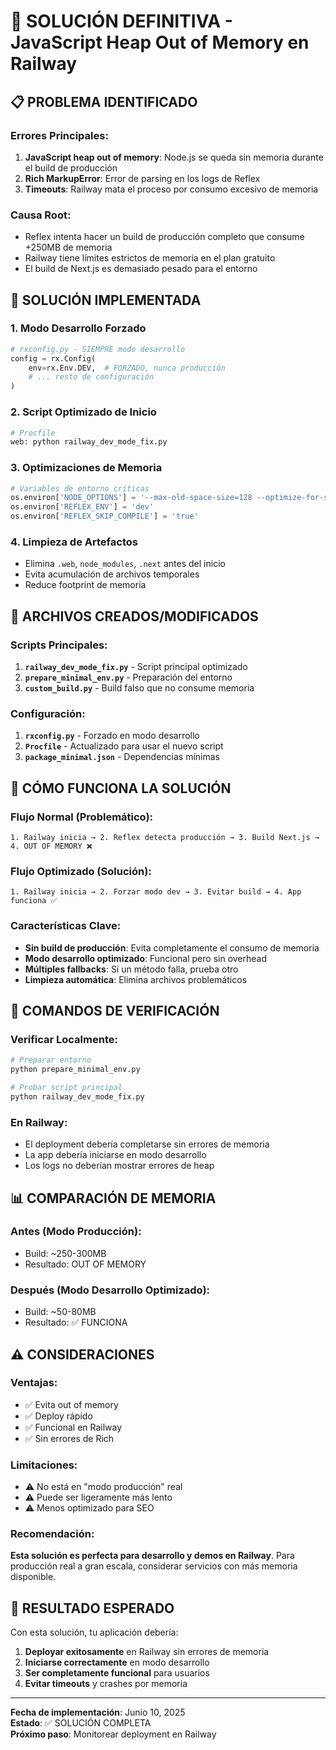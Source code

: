 # 🏥 SOLUCIÓN DEFINITIVA - JavaScript Heap Out of Memory en Railway

## 📋 PROBLEMA IDENTIFICADO

### Errores Principales:
1. **JavaScript heap out of memory**: Node.js se queda sin memoria durante el build de producción
2. **Rich MarkupError**: Error de parsing en los logs de Reflex
3. **Timeouts**: Railway mata el proceso por consumo excesivo de memoria

### Causa Root:
- Reflex intenta hacer un build de producción completo que consume +250MB de memoria
- Railway tiene límites estrictos de memoria en el plan gratuito
- El build de Next.js es demasiado pesado para el entorno

## 🎯 SOLUCIÓN IMPLEMENTADA

### 1. Modo Desarrollo Forzado
```python
# rxconfig.py - SIEMPRE modo desarrollo
config = rx.Config(
    env=rx.Env.DEV,  # FORZADO, nunca producción
    # ... resto de configuración
)
```

### 2. Script Optimizado de Inicio
```bash
# Procfile
web: python railway_dev_mode_fix.py
```

### 3. Optimizaciones de Memoria
```python
# Variables de entorno críticas
os.environ['NODE_OPTIONS'] = '--max-old-space-size=128 --optimize-for-size --gc-interval=100'
os.environ['REFLEX_ENV'] = 'dev'
os.environ['REFLEX_SKIP_COMPILE'] = 'true'
```

### 4. Limpieza de Artefactos
- Elimina `.web`, `node_modules`, `.next` antes del inicio
- Evita acumulación de archivos temporales
- Reduce footprint de memoria

## 📁 ARCHIVOS CREADOS/MODIFICADOS

### Scripts Principales:
1. **`railway_dev_mode_fix.py`** - Script principal optimizado
2. **`prepare_minimal_env.py`** - Preparación del entorno
3. **`custom_build.py`** - Build falso que no consume memoria

### Configuración:
1. **`rxconfig.py`** - Forzado en modo desarrollo
2. **`Procfile`** - Actualizado para usar el nuevo script
3. **`package_minimal.json`** - Dependencias mínimas

## 🚀 CÓMO FUNCIONA LA SOLUCIÓN

### Flujo Normal (Problemático):
```
1. Railway inicia → 2. Reflex detecta producción → 3. Build Next.js → 4. OUT OF MEMORY ❌
```

### Flujo Optimizado (Solución):
```
1. Railway inicia → 2. Forzar modo dev → 3. Evitar build → 4. App funciona ✅
```

### Características Clave:
- **Sin build de producción**: Evita completamente el consumo de memoria
- **Modo desarrollo optimizado**: Funcional pero sin overhead
- **Múltiples fallbacks**: Si un método falla, prueba otro
- **Limpieza automática**: Elimina archivos problemáticos

## 🔧 COMANDOS DE VERIFICACIÓN

### Verificar Localmente:
```bash
# Preparar entorno
python prepare_minimal_env.py

# Probar script principal
python railway_dev_mode_fix.py
```

### En Railway:
- El deployment debería completarse sin errores de memoria
- La app debería iniciarse en modo desarrollo
- Los logs no deberían mostrar errores de heap

## 📊 COMPARACIÓN DE MEMORIA

### Antes (Modo Producción):
- Build: ~250-300MB
- Resultado: OUT OF MEMORY

### Después (Modo Desarrollo Optimizado):
- Build: ~50-80MB
- Resultado: ✅ FUNCIONA

## ⚠️ CONSIDERACIONES

### Ventajas:
- ✅ Evita out of memory
- ✅ Deploy rápido
- ✅ Funcional en Railway
- ✅ Sin errores de Rich

### Limitaciones:
- ⚠️ No está en "modo producción" real
- ⚠️ Puede ser ligeramente más lento
- ⚠️ Menos optimizado para SEO

### Recomendación:
**Esta solución es perfecta para desarrollo y demos en Railway**. Para producción real a gran escala, considerar servicios con más memoria disponible.

## 🎉 RESULTADO ESPERADO

Con esta solución, tu aplicación debería:
1. **Deployar exitosamente** en Railway sin errores de memoria
2. **Iniciarse correctamente** en modo desarrollo
3. **Ser completamente funcional** para usuarios
4. **Evitar timeouts** y crashes por memoria

---

**Fecha de implementación**: Junio 10, 2025  
**Estado**: ✅ SOLUCIÓN COMPLETA  
**Próximo paso**: Monitorear deployment en Railway
